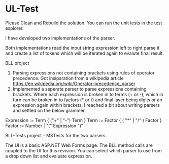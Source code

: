 # UL-Test

Please Clean and Rebuild the solution.
You can run the unit tests in the test explorer.

I have developed two implementations of the parser.

Both implementations read the input string expression left to right parse it and create a list of tokens which will be iterated again to evalute final result.

BLL project
1. Parsing expressions not containing brackets using rules of operator precedence. Got insiparation from a wikipedia article
https://en.wikipedia.org/wiki/Operator-precedence_parser
2. Implemented a seperate parser to parse expressions containing brackets. Where each expression is broken in to terms (+ or -), which in turn can be broken in to factors (* or /) and final layer being digits or an expression again within brackets. I reached a bit about writing parsers and settled on the below grammer.

Expression := Term { ("+" | "-") Term }
Term       := Factor { ( "*" | "/" ) Factor }
Factor     := Number | "(" Expression ")"

BLL-Tests project - MSTests for the two parsers.

The UI is a basic ASP.NET Web Forms page. The BLL method calls are coupled to the UI for this revision. You can select which parser to use from a drop down list and evaluate expression.